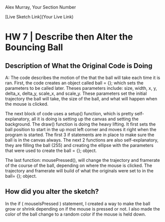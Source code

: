 Alex Murray, Your Section Number

[Live Sketch Link](Your Live Link)


# HW 7 | Describe then Alter the Bouncing Ball

## Description of What the Original Code is Doing

A: The code describes the motion of the that the ball will take each time it is ran. First, the code creates an object called ball = {}; which sets the parameters to be called later. Theses parameters include: size, width, x, y, delta_x, delta_y, scale_x, and scale_y. These parameters set the initial trajectory the ball will take, the size of the ball, and what will happen when the mouse is clicked.

The next block of code uses a setup() function, which is pretty self-explanatory, all it is doing is setting up the canvas and setting the background.
The draw() function is doing the heavy lifting. It first sets the ball position to start in the up most left corner and moves it right when the program is started. The first 3 if statements are in place to make sure the ball is in the canvas always. The next 2 functions are also self-explanatory, they are filling the ball (255) and creating the ellipse with the parameters that were used to create the ball = {}; object.

The last function: mousePressed(), will change the trajectory and framerate of the course of the ball, depending on where the mouse is clicked. The trajectory and framerate will build of what the originals were set to in the ball= {}; object.


## How did you alter the sketch?

In the if ( mouseIsPressed ) statement, I created a way to make the ball grow or shrink depending on if the mouse is pressed or not. I also made the color of the ball change to a random color if the mouse is held down.
